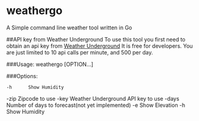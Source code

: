 # weathergo
A Simple command line weather tool written in Go

##API key from Weather Underground
To use this tool you first need to obtain an api key from
[Weather Underground](https://www.wunderground.com/weather/api)
It is free for developers. You are just limited to 10 api calls per minute,
and 500 per day.

###Usage: weathergo [OPTION...]

###Options:

	-h		Show Humidity
  -zip  Zipcode to use
  -key  Weather Underground API key to use
  -days Number of days to forecast(not yet implemented)
  -e    Show Elevation
  -h    Show Humidity
